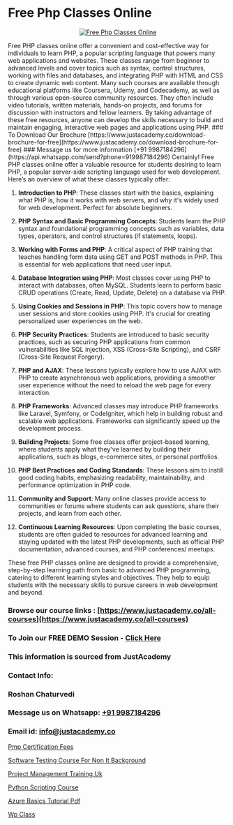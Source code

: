 # Free Php Classes Online

<p align="center">
  <a href="https://justacademy.co/course-detail/php-training">
    <img src="https://justacademy.co/storage2/course_image/1676637155_course_image.webp" alt="Free Php Classes Online">
  </a>
</p>
Free PHP classes online offer a convenient and cost-effective way for individuals to learn PHP, a popular scripting language that powers many web applications and websites. These classes range from beginner to advanced levels and cover topics such as syntax, control structures, working with files and databases, and integrating PHP with HTML and CSS to create dynamic web content. Many such courses are available through educational platforms like Coursera, Udemy, and Codecademy, as well as through various open-source community resources. They often include video tutorials, written materials, hands-on projects, and forums for discussion with instructors and fellow learners. By taking advantage of these free resources, anyone can develop the skills necessary to build and maintain engaging, interactive web pages and applications using PHP.
### To Download Our Brochure [https://www.justacademy.co/download-brochure-for-free](https://www.justacademy.co/download-brochure-for-free)
### Message us for more information [+91 9987184296](https://api.whatsapp.com/send?phone=919987184296)
Certainly! Free PHP classes online offer a valuable resource for students desiring to learn PHP, a popular server-side scripting language used for web development. Here’s an overview of what these classes typically offer:

1) **Introduction to PHP**: These classes start with the basics, explaining what PHP is, how it works with web servers, and why it's widely used for web development. Perfect for absolute beginners.

2) **PHP Syntax and Basic Programming Concepts**: Students learn the PHP syntax and foundational programming concepts such as variables, data types, operators, and control structures (if statements, loops).

3) **Working with Forms and PHP**: A critical aspect of PHP training that teaches handling form data using GET and POST methods in PHP. This is essential for web applications that need user input.

4) **Database Integration using PHP**: Most classes cover using PHP to interact with databases, often MySQL. Students learn to perform basic CRUD operations (Create, Read, Update, Delete) on a database via PHP.

5) **Using Cookies and Sessions in PHP**: This topic covers how to manage user sessions and store cookies using PHP. It's crucial for creating personalized user experiences on the web.

6) **PHP Security Practices**: Students are introduced to basic security practices, such as securing PHP applications from common vulnerabilities like SQL injection, XSS (Cross-Site Scripting), and CSRF (Cross-Site Request Forgery).

7) **PHP and AJAX**: These lessons typically explore how to use AJAX with PHP to create asynchronous web applications, providing a smoother user experience without the need to reload the web page for every interaction.

8) **PHP Frameworks**: Advanced classes may introduce PHP frameworks like Laravel, Symfony, or CodeIgniter, which help in building robust and scalable web applications. Frameworks can significantly speed up the development process.

9) **Building Projects**: Some free classes offer project-based learning, where students apply what they've learned by building their applications, such as blogs, e-commerce sites, or personal portfolios.

10) **PHP Best Practices and Coding Standards**: These lessons aim to instill good coding habits, emphasizing readability, maintainability, and performance optimization in PHP code.

11) **Community and Support**: Many online classes provide access to communities or forums where students can ask questions, share their projects, and learn from each other.

12) **Continuous Learning Resources**: Upon completing the basic courses, students are often guided to resources for advanced learning and staying updated with the latest PHP developments, such as official PHP documentation, advanced courses, and PHP conferences/ meetups.

These free PHP classes online are designed to provide a comprehensive, step-by-step learning path from basic to advanced PHP programming, catering to different learning styles and objectives. They help to equip students with the necessary skills to pursue careers in web development and beyond.

### Browse our course links : [https://www.justacademy.co/all-courses](https://www.justacademy.co/all-courses) 
### To Join our FREE DEMO Session - [Click Here](https://www.justacademy.co/register-for-course-demo)


### This information is sourced from JustAcademy
### Contact Info:
### Roshan Chaturvedi
### Message us on Whatsapp: [+91 9987184296](https://api.whatsapp.com/send?phone=919987184296)
### Email id: [info@justacademy.co](mailto:info@justacademy.co)
                
[Pmp Certification Fees](https://www.linkedin.com/pulse/pmp-certification-fees-software-training-sunnyvale-ol64c?trackingId=A5yKV59Zs%2BihlPXw5UA12g%3D%3D&lipi=urn%3Ali%3Apage%3Ad_flagship3_company_admin%3BzThijShxRS6J0WzPkYT7Lg%3D%3D)

[Software Testing Course For Non It Background](https://www.linkedin.com/pulse/software-testing-course-non-background-justacademy-coimbatore-uuuje?trackingId=%2BGw6W2tOxSUztMYmwLOeUg%3D%3D&lipi=urn%3Ali%3Apage%3Ad_flagship3_company_admin%3BQ21fTVlsQ6eRatiOukp9mA%3D%3D)

[Project Management Training Uk](https://medium.com/@kumarishimmi99/project-management-training-uk-8b8054a66bf3)

[Python Scripting Course](https://medium.com/@shivamja27/python-scripting-course-4e2c4c848e28)

[Azure Basics Tutorial Pdf](https://justacademyin.github.io/justacademy/azure-basics-tutorial-pdf)

[Wp Class](https://justacademyin.github.io/justacademy/wp-class)

